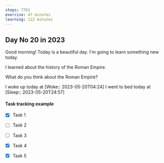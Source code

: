 ```yaml
---
steps: 7761
exercise: 47 minutes
learning: 122 minutes
---
```

## Day No 20 in 2023
Good morning! Today is a beautiful day.
I'm going to learn something new today.

I learned about the history of the Roman Empire.

What do you think about the Roman Empire?

I woke up today at [Woke:: 2023-05-20T04:24]
I went to bed today at [Sleep:: 2023-05-20T24:57]

#### Task tracking example
- [x] Task 1
- [ ] Task 2
- [ ] Task 3
- [x] Task 4
- [x] Task 5

